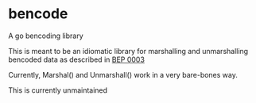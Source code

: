 bencode
=======

A go bencoding library

This is meant to be an idiomatic library for marshalling and unmarshalling bencoded data as described in [BEP 0003](http://www.bittorrent.org/beps/bep_0003.html)

Currently, Marshal() and Unmarshall() work in a very bare-bones way.

This is currently unmaintained
